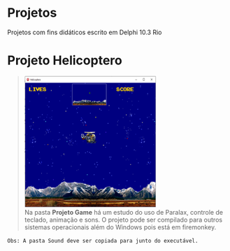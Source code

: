 # Projetos
Projetos com fins didáticos escrito em Delphi 10.3 Rio

# Projeto Helicoptero
> <img src="https://github.com/CyberRocha/Projetos/blob/master/Projeto%20Game/Helicoptero.png?raw=true" width="300" height="300"><br>
> Na pasta <b>Projeto Game</b> há um estudo do uso de Paralax, controle de teclado, animação e sons. O projeto pode ser compilado para outros sistemas operacionais além do Windows pois está em firemonkey.
```
Obs: A pasta Sound deve ser copiada para junto do executável.
```
